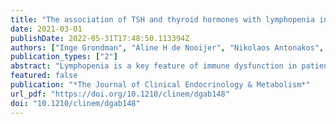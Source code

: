 ```yaml
---
title: "The association of TSH and thyroid hormones with lymphopenia in bacterial sepsis and COVID-19"
date: 2021-03-01
publishDate: 2022-05-31T17:48:50.113394Z
authors: ["Inge Grondman", "Aline H de Nooijer", "Nikolaos Antonakos", "Nico A F Janssen", "Maria Mouktaroudi", "Konstantinos Leventogiannis", "Marco Medici", "Jan W A Smit", "Antonius E van Herwaarden", "Leo A B Joosten", "Frank L van der Veerdonk", "Peter Pickkers", "Matthijs Kox", "Martin Jaeger", "Mihai G Netea", "Evangelos J Giamarellos-Bourboulis", "Romana T Netea-Maier"]
publication_types: ["2"]
abstract: "Lymphopenia is a key feature of immune dysfunction in patients with bacterial sepsis and COVID-19 and associated with poor clinical outcomes, but the cause is largely unknown. Severely ill patients may present with thyroid function abnormalities, so-called non-thyroidal illness syndrome (NTIS), and several studies have linked TSH and the thyroid hormones thyroxine (T4) and triiodothyronine (T3) to homeostatic regulation and function of lymphocyte populations.To test the hypothesis that abnormal thyroid function correlates with lymphopenia in patients with severe infections.Retrospective analysis of absolute lymphocyte counts, circulating TSH, T4, free T4 (FT4), T3, albumin and inflammatory biomarkers was performed in two independent hospitalized study populations: bacterial sepsis (n=224) and COVID-19 patients (n=161). A subgroup analysis was performed in patients with severe lymphopenia and normal lymphocyte counts.Only T3 significantly correlated (rho=0.252) with lymphocyte counts in patients with bacterial sepsis and lower concentrations were found in severe lymphopenic compared to non-lympopenic patients (n=56 per group). Severe lymphopenic COVID-19 patients (n=17) showed significantly lower plasma concentrations of TSH, T4, FT4 and T3 compared to patients without lymphopenia (n=18), and demonstrated significantly increased values of the inflammatory markers interleukin-6, C-reactive protein and ferritin. Remarkably, after one week follow-up, the majority (12/15) of COVID-19 patients showed quantitative recovery of their lymphocyte numbers, while TSH and thyroid hormones remained mainly disturbed.Abnormal thyroid function correlates with lymphopenia in patients with severe infections, like bacterial sepsis and COVID-19, but future studies need to establish whether a causal relationship is involved."
featured: false
publication: "*The Journal of Clinical Endocrinology & Metabolism*"
url_pdf: "https://doi.org/10.1210/clinem/dgab148"
doi: "10.1210/clinem/dgab148"
---
```


